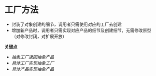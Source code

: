 # 工厂方法
* 封装了对象创建的细节，调用者只需使用对应的工厂去创建
* 增加新产品时，调用者只需实现对应产品的细节及创建细节，无需修改原型（对修改封闭，对扩展开放）

**关键点**
- *抽象工厂返回抽象产品*
- *具体工厂实现抽象工厂*
- *具体产品实现抽象产品*